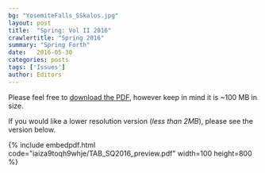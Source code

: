 ```yaml
---
bg: "YosemiteFalls_SSkalos.jpg"
layout: post
title:  "Spring: Vol II 2016"
crawlertitle: "Spring 2016"
summary: "Spring Forth"
date:   2016-05-30
categories: posts
tags: ['Issues']
author: Editors
---
```


Please feel free to [download the PDF](https://dl.dropboxusercontent.com/u/108583959/aggiebrickyard/TAB_SQ2016_bleed_final_hi_REVISION.pdf), however keep in mind it is ~100 MB in size.

If you would like a lower resolution version (*less than 2MB*), please see the version below.  

{% include embedpdf.html code="iaiza9toqh9whje/TAB_SQ2016_preview.pdf" width=100 height=800 %}
